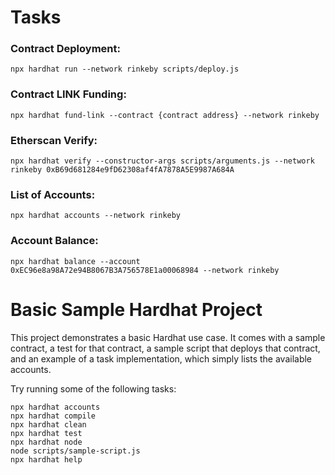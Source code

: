# Tasks

### Contract Deployment:
```npx hardhat run --network rinkeby scripts/deploy.js```

### Contract LINK Funding:
```npx hardhat fund-link --contract {contract address} --network rinkeby```

### Etherscan Verify:
```npx hardhat verify --constructor-args scripts/arguments.js --network rinkeby 0xB69d681284e9fD62308af4fA7878A5E9987A684A```

### List of Accounts:
```npx hardhat accounts --network rinkeby```

### Account Balance:
```npx hardhat balance --account 0xEC96e8a98A72e94B8067B3A756578E1a00068984 --network rinkeby```

# Basic Sample Hardhat Project

This project demonstrates a basic Hardhat use case. It comes with a sample contract, a test for that contract, a sample script that deploys that contract, and an example of a task implementation, which simply lists the available accounts.

Try running some of the following tasks:

```shell
npx hardhat accounts
npx hardhat compile
npx hardhat clean
npx hardhat test
npx hardhat node
node scripts/sample-script.js
npx hardhat help
```

